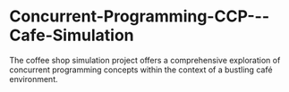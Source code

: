 # Concurrent-Programming-CCP---Cafe-Simulation
The coffee shop simulation project offers a comprehensive exploration of concurrent programming concepts within the context of a bustling café environment. 

